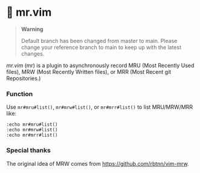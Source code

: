 # 🎩 mr.vim

> **Warning**
>
> Default branch has been changed from master to main.
> Please change your reference branch to main to keep up with the latest changes.

_mr.vim_ (mr) is a plugin to asynchronously record MRU (Most Recently Used files), MRW (Most Recently Written files), or MRR (Most Recent git Repositories.)

### Function

Use `mr#mru#list()`, `mr#mrw#list()`, or `mr#mrr#list()` to list MRU/MRW/MRR like:

```
:echo mr#mru#list()
:echo mr#mrw#list()
:echo mr#mrr#list()
```

### Special thanks

The original idea of MRW comes from https://github.com/rbtnn/vim-mrw.
